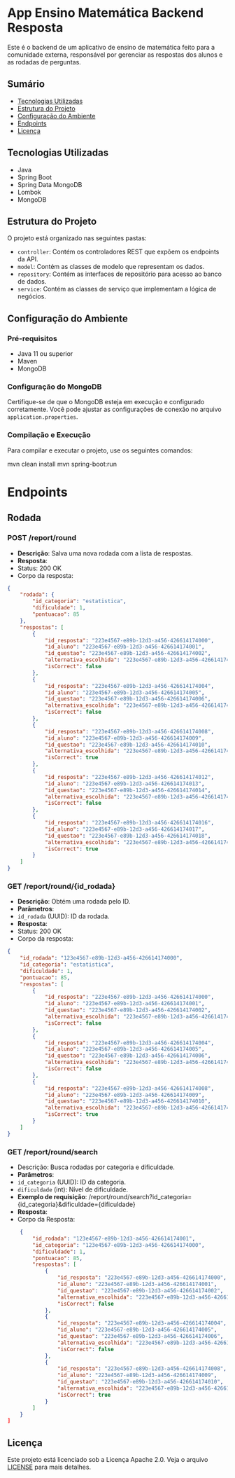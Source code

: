 # App Ensino Matemática Backend Resposta

Este é o backend de um aplicativo de ensino de matemática feito para a comunidade externa, responsável por gerenciar as respostas dos alunos e as rodadas de perguntas.

## Sumário

- [Tecnologias Utilizadas](#tecnologias-utilizadas)
- [Estrutura do Projeto](#estrutura-do-projeto)
- [Configuração do Ambiente](#configuração-do-ambiente)
- [Endpoints](#endpoints)
- [Licença](#licença)


## Tecnologias Utilizadas

- Java
- Spring Boot
- Spring Data MongoDB
- Lombok
- MongoDB

## Estrutura do Projeto

O projeto está organizado nas seguintes pastas:

- `controller`: Contém os controladores REST que expõem os endpoints da API.
- `model`: Contém as classes de modelo que representam os dados.
- `repository`: Contém as interfaces de repositório para acesso ao banco de dados.
- `service`: Contém as classes de serviço que implementam a lógica de negócios.

## Configuração do Ambiente

### Pré-requisitos

- Java 11 ou superior
- Maven
- MongoDB

### Configuração do MongoDB

Certifique-se de que o MongoDB esteja em execução e configurado corretamente. Você pode ajustar as configurações de conexão no arquivo `application.properties`.

### Compilação e Execução

Para compilar e executar o projeto, use os seguintes comandos:

mvn clean install
mvn spring-boot:run

# Endpoints
## Rodada

### POST /report/round
- **Descrição**:  Salva uma nova rodada com a lista de respostas.
- **Resposta**:
- Status: 200 OK
- Corpo da resposta: 
```json
{
    "rodada": {
        "id_categoria": "estatistica",
        "dificuldade": 1,
        "pontuacao": 85
    },
    "respostas": [
        {
            "id_resposta": "223e4567-e89b-12d3-a456-426614174000",
            "id_aluno": "223e4567-e89b-12d3-a456-426614174001",
            "id_questao": "223e4567-e89b-12d3-a456-426614174002",
            "alternativa_escolhida": "223e4567-e89b-12d3-a456-426614174003",
            "isCorrect": false
        },
        {
            "id_resposta": "223e4567-e89b-12d3-a456-426614174004",
            "id_aluno": "223e4567-e89b-12d3-a456-426614174005",
            "id_questao": "223e4567-e89b-12d3-a456-426614174006",
            "alternativa_escolhida": "223e4567-e89b-12d3-a456-426614174007",
            "isCorrect": false
        },
        {
            "id_resposta": "223e4567-e89b-12d3-a456-426614174008",
            "id_aluno": "223e4567-e89b-12d3-a456-426614174009",
            "id_questao": "223e4567-e89b-12d3-a456-426614174010",
            "alternativa_escolhida": "223e4567-e89b-12d3-a456-426614174011",
            "isCorrect": true
        },
        {
            "id_resposta": "223e4567-e89b-12d3-a456-426614174012",
            "id_aluno": "223e4567-e89b-12d3-a456-426614174013",
            "id_questao": "223e4567-e89b-12d3-a456-426614174014",
            "alternativa_escolhida": "223e4567-e89b-12d3-a456-426614174015",
            "isCorrect": false
        },
        {
            "id_resposta": "223e4567-e89b-12d3-a456-426614174016",
            "id_aluno": "223e4567-e89b-12d3-a456-426614174017",
            "id_questao": "223e4567-e89b-12d3-a456-426614174018",
            "alternativa_escolhida": "223e4567-e89b-12d3-a456-426614174019",
            "isCorrect": true
        }
    ]
}
```

### GET /report/round/{id_rodada}
- **Descrição**: Obtém uma rodada pelo ID.
- **Parâmetros**:
- `id_rodada` (UUID): ID da rodada.
- **Resposta**:
- Status: 200 OK
- Corpo da resposta:
  
```json
{
    "id_rodada": "123e4567-e89b-12d3-a456-426614174000",
    "id_categoria": "estatistica",
    "dificuldade": 1,
    "pontuacao": 85,
    "respostas": [
        {
            "id_resposta": "223e4567-e89b-12d3-a456-426614174000",
            "id_aluno": "223e4567-e89b-12d3-a456-426614174001",
            "id_questao": "223e4567-e89b-12d3-a456-426614174002",
            "alternativa_escolhida": "223e4567-e89b-12d3-a456-426614174003",
            "isCorrect": false
        },
        {
            "id_resposta": "223e4567-e89b-12d3-a456-426614174004",
            "id_aluno": "223e4567-e89b-12d3-a456-426614174005",
            "id_questao": "223e4567-e89b-12d3-a456-426614174006",
            "alternativa_escolhida": "223e4567-e89b-12d3-a456-426614174007",
            "isCorrect": false
        },
        {
            "id_resposta": "223e4567-e89b-12d3-a456-426614174008",
            "id_aluno": "223e4567-e89b-12d3-a456-426614174009",
            "id_questao": "223e4567-e89b-12d3-a456-426614174010",
            "alternativa_escolhida": "223e4567-e89b-12d3-a456-426614174011",
            "isCorrect": true
        }
    ]
}
```

### GET /report/round/search 
- Descrição: Busca rodadas por categoria e dificuldade.
- **Parâmetros**:
- `id_categoria` (UUID): ID da categoria.
- `dificuldade` (int): Nível de dificuldade.
- **Exemplo de requisição**: /report/round/search?id_categoria={id_categoria}&dificuldade={dificuldade}
- **Resposta**:
- Corpo da Resposta:
```json
    {
        "id_rodada": "123e4567-e89b-12d3-a456-426614174001",
        "id_categoria": "123e4567-e89b-12d3-a456-426614174000",
        "dificuldade": 1,
        "pontuacao": 85,
        "respostas": [
            {
                "id_resposta": "223e4567-e89b-12d3-a456-426614174000",
                "id_aluno": "223e4567-e89b-12d3-a456-426614174001",
                "id_questao": "223e4567-e89b-12d3-a456-426614174002",
                "alternativa_escolhida": "223e4567-e89b-12d3-a456-426614174003",
                "isCorrect": false
            },
            {
                "id_resposta": "223e4567-e89b-12d3-a456-426614174004",
                "id_aluno": "223e4567-e89b-12d3-a456-426614174005",
                "id_questao": "223e4567-e89b-12d3-a456-426614174006",
                "alternativa_escolhida": "223e4567-e89b-12d3-a456-426614174007",
                "isCorrect": false
            },
            {
                "id_resposta": "223e4567-e89b-12d3-a456-426614174008",
                "id_aluno": "223e4567-e89b-12d3-a456-426614174009",
                "id_questao": "223e4567-e89b-12d3-a456-426614174010",
                "alternativa_escolhida": "223e4567-e89b-12d3-a456-426614174011",
                "isCorrect": true
            }
        ]
    }
]
```

## Licença

Este projeto está licenciado sob a Licença Apache 2.0. Veja o arquivo [LICENSE](LICENSE) para mais detalhes.
